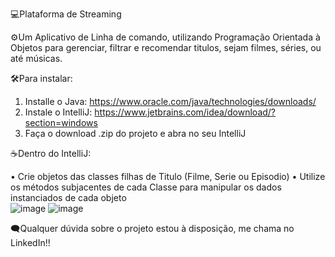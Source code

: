 💻Plataforma de Streaming

⚙️Um Aplicativo de Linha de comando, utilizando Programação Orientada à Objetos para gerenciar, filtrar e recomendar titulos, sejam filmes, séries, ou até músicas.

🛠️Para instalar:

  1. Installe o Java: https://www.oracle.com/java/technologies/downloads/
  2. Instale o IntelliJ: https://www.jetbrains.com/idea/download/?section=windows
  3. Faça o download .zip do projeto e abra no seu IntelliJ

☕Dentro do IntelliJ:

  • Crie objetos das classes filhas de Titulo (Filme, Serie ou Episodio)
  • Utilize os métodos subjacentes de cada Classe para manipular os dados instanciados de cada objeto <br>
  ![image](https://github.com/user-attachments/assets/ef652810-abde-4f4a-aa07-7c6b64f13300)
  ![image](https://github.com/user-attachments/assets/75f191fb-5572-434d-9457-487e9cbf9f83)


🗨️Qualquer dúvida sobre o projeto estou à disposição, me chama no LinkedIn!!
